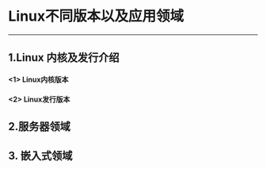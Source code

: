 # Linux不同版本以及应用领域

---

## 1.Linux 内核及发行介绍

#### &lt;1&gt; Linux内核版本

#### &lt;2&gt; Linux发行版本

## 2.服务器领域

## 3. 嵌入式领域





